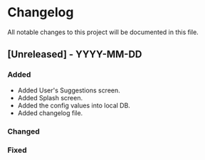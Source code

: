 # Changelog

All notable changes to this project will be documented in this file.

## [Unreleased] - YYYY-MM-DD
### Added
 - Added User's Suggestions screen. 
 - Added Splash screen.
 - Added the config values into local DB.
 - Added changelog file. 
### Changed
### Fixed
